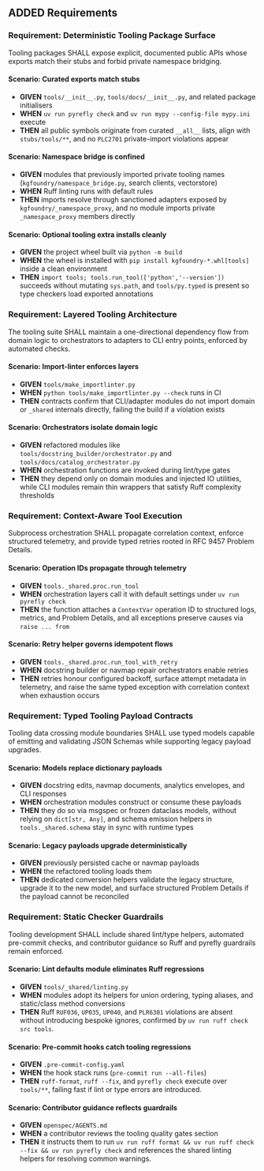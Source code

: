 ## ADDED Requirements
### Requirement: Deterministic Tooling Package Surface
Tooling packages SHALL expose explicit, documented public APIs whose exports match their stubs and forbid private namespace bridging.

#### Scenario: Curated exports match stubs
- **GIVEN** `tools/__init__.py`, `tools/docs/__init__.py`, and related package initialisers
- **WHEN** `uv run pyrefly check` and `uv run mypy --config-file mypy.ini` execute
- **THEN** all public symbols originate from curated `__all__` lists, align with `stubs/tools/**`, and no `PLC2701` private-import violations appear

#### Scenario: Namespace bridge is confined
- **GIVEN** modules that previously imported private tooling names (`kgfoundry/namespace_bridge.py`, search clients, vectorstore)
- **WHEN** Ruff linting runs with default rules
- **THEN** imports resolve through sanctioned adapters exposed by `kgfoundry/_namespace_proxy`, and no module imports private `_namespace_proxy` members directly

#### Scenario: Optional tooling extra installs cleanly
- **GIVEN** the project wheel built via `python -m build`
- **WHEN** the wheel is installed with `pip install kgfoundry-*.whl[tools]` inside a clean environment
- **THEN** `import tools; tools.run_tool(['python','--version'])` succeeds without mutating `sys.path`, and `tools/py.typed` is present so type checkers load exported annotations

### Requirement: Layered Tooling Architecture
The tooling suite SHALL maintain a one-directional dependency flow from domain logic to orchestrators to adapters to CLI entry points, enforced by automated checks.

#### Scenario: Import-linter enforces layers
- **GIVEN** `tools/make_importlinter.py`
- **WHEN** `python tools/make_importlinter.py --check` runs in CI
- **THEN** contracts confirm that CLI/adapter modules do not import domain or `_shared` internals directly, failing the build if a violation exists

#### Scenario: Orchestrators isolate domain logic
- **GIVEN** refactored modules like `tools/docstring_builder/orchestrator.py` and `tools/docs/catalog_orchestrator.py`
- **WHEN** orchestration functions are invoked during lint/type gates
- **THEN** they depend only on domain modules and injected IO utilities, while CLI modules remain thin wrappers that satisfy Ruff complexity thresholds

### Requirement: Context-Aware Tool Execution
Subprocess orchestration SHALL propagate correlation context, enforce structured telemetry, and provide typed retries rooted in RFC 9457 Problem Details.

#### Scenario: Operation IDs propagate through telemetry
- **GIVEN** `tools._shared.proc.run_tool`
- **WHEN** orchestration layers call it with default settings under `uv run pyrefly check`
- **THEN** the function attaches a `ContextVar` operation ID to structured logs, metrics, and Problem Details, and all exceptions preserve causes via `raise ... from`

#### Scenario: Retry helper governs idempotent flows
- **GIVEN** `tools._shared.proc.run_tool_with_retry`
- **WHEN** docstring builder or navmap repair orchestrators enable retries
- **THEN** retries honour configured backoff, surface attempt metadata in telemetry, and raise the same typed exception with correlation context when exhaustion occurs

### Requirement: Typed Tooling Payload Contracts
Tooling data crossing module boundaries SHALL use typed models capable of emitting and validating JSON Schemas while supporting legacy payload upgrades.

#### Scenario: Models replace dictionary payloads
- **GIVEN** docstring edits, navmap documents, analytics envelopes, and CLI responses
- **WHEN** orchestration modules construct or consume these payloads
- **THEN** they do so via msgspec or frozen dataclass models, without relying on `dict[str, Any]`, and schema emission helpers in `tools._shared.schema` stay in sync with runtime types

#### Scenario: Legacy payloads upgrade deterministically
- **GIVEN** previously persisted cache or navmap payloads
- **WHEN** the refactored tooling loads them
- **THEN** dedicated conversion helpers validate the legacy structure, upgrade it to the new model, and surface structured Problem Details if the payload cannot be reconciled

### Requirement: Static Checker Guardrails
Tooling development SHALL include shared lint/type helpers, automated pre-commit checks, and contributor guidance so Ruff and pyrefly guardrails remain enforced.

#### Scenario: Lint defaults module eliminates Ruff regressions
- **GIVEN** `tools/_shared/linting.py`
- **WHEN** modules adopt its helpers for union ordering, typing aliases, and static/class method conversions
- **THEN** Ruff `RUF036`, `UP035`, `UP040`, and `PLR6301` violations are absent without introducing bespoke ignores, confirmed by `uv run ruff check src tools`.

#### Scenario: Pre-commit hooks catch tooling regressions
- **GIVEN** `.pre-commit-config.yaml`
- **WHEN** the hook stack runs (`pre-commit run --all-files`)
- **THEN** `ruff-format`, `ruff --fix`, and `pyrefly check` execute over `tools/**`, failing fast if lint or type errors are introduced.

#### Scenario: Contributor guidance reflects guardrails
- **GIVEN** `openspec/AGENTS.md`
- **WHEN** a contributor reviews the tooling quality gates section
- **THEN** it instructs them to run `uv run ruff format && uv run ruff check --fix && uv run pyrefly check` and references the shared linting helpers for resolving common warnings.

